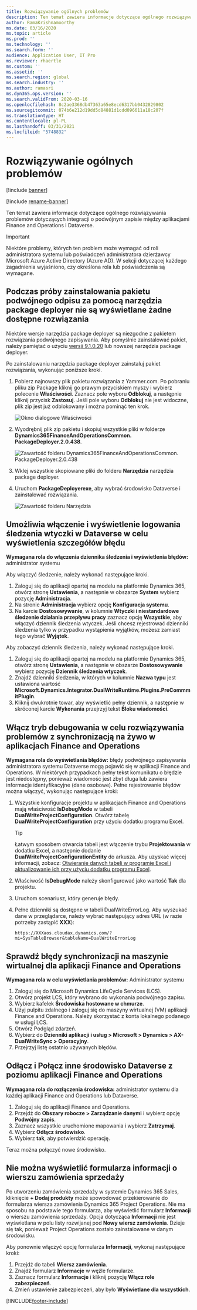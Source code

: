 ```yaml
---
title: Rozwiązywanie ogólnych problemów
description: Ten temat zawiera informacje dotyczące ogólnego rozwiązywania problemów dotyczących integracji o podwójnym zapisie między aplikacjami Finance and Operations i Dataverse.
author: RamaKrishnamoorthy
ms.date: 03/16/2020
ms.topic: article
ms.prod: ''
ms.technology: ''
ms.search.form: ''
audience: Application User, IT Pro
ms.reviewer: rhaertle
ms.custom: ''
ms.assetid: ''
ms.search.region: global
ms.search.industry: ''
ms.author: ramasri
ms.dyn365.ops.version: ''
ms.search.validFrom: 2020-03-16
ms.openlocfilehash: 8c2ae3368db47363a65e8ecd6317bb0432829802
ms.sourcegitcommit: 074b6e212d19dd5d84881d1cdd096611a18c207f
ms.translationtype: HT
ms.contentlocale: pl-PL
ms.lasthandoff: 03/31/2021
ms.locfileid: "5748832"
---
```

# <a name="general-troubleshooting"></a>Rozwiązywanie ogólnych problemów

[!include [banner](../../includes/banner.md)]

[!include [rename-banner](~/includes/cc-data-platform-banner.md)]



Ten temat zawiera informacje dotyczące ogólnego rozwiązywania problemów dotyczących integracji o podwójnym zapisie między aplikacjami Finance and Operations i Dataverse.

> [!IMPORTANT]
> Niektóre problemy, których ten problem może wymagać od roli administratora systemu lub poświadczeń administratora dzierżawcy Microsoft Azure Active Directory (Azure AD). W sekcji dotyczącej każdego zagadnienia wyjaśniono, czy określona rola lub poświadczenia są wymagane.

## <a name="when-you-try-to-install-the-dual-write-package-by-using-the-package-deployer-tool-no-available-solutions-are-shown"></a>Podczas próby zainstalowania pakietu podwójnego odpisu za pomocą narzędzia package deployer nie są wyświetlane żadne dostępne rozwiązania

Niektóre wersje narzędzia package deployer są niezgodne z pakietem rozwiązania podwójnego zapisywania. Aby pomyślnie zainstalować pakiet, należy pamiętać o użyciu [wersji 9.1.0.20](https://www.nuget.org/packages/Microsoft.CrmSdk.XrmTooling.PackageDeployment.Wpf/9.1.0.20) lub nowszej narzędzia package deployer.

Po zainstalowaniu narzędzia package deployer zainstaluj pakiet rozwiązania, wykonując poniższe kroki.

1. Pobierz najnowszy plik pakietu rozwiązania z Yammer.com. Po pobraniu pliku zip Package kliknij go prawym przyciskiem myszy i wybierz polecenie **Właściwości**. Zaznacz pole wyboru **Odblokuj**, a następnie kliknij przycisk **Zastosuj**. Jeśli pole wyboru **Odblokuj** nie jest widoczne, plik zip jest już odblokowany i można pominąć ten krok.

    ![Okno dialogowe Właściwości](media/unblock_option.png)

2. Wyodrębnij plik zip pakietu i skopiuj wszystkie pliki w folderze **Dynamics365FinanceAndOperationsCommon. PackageDeployer.2.0.438**.

    ![Zawartość folderu Dynamics365FinanceAndOperationsCommon. PackageDeployer.2.0.438](media/extract_package.png)

3. Wklej wszystkie skopiowane pliki do folderu **Narzędzia** narzędzia package deployer. 
4. Uruchom **PackageDeployerexe**, aby wybrać środowisko Dataverse i zainstalować rozwiązania.

    ![Zawartość folderu Narzędzia](media/paste_copied_files.png)

## <a name="enable-and-view-the-plug-in-trace-log-in-dataverse-to-view-error-details"></a><a id="enable-view-trace"></a>Umożliwia włączenie i wyświetlenie logowania śledzenia wtyczki w Dataverse w celu wyświetlenia szczegółów błędu

**Wymagana rola do włączenia dziennika śledzenia i wyświetlenia błędów:** administrator systemu

Aby włączyć śledzenie, należy wykonać następujące kroki.

1. Zaloguj się do aplikacji opartej na modelu na platformie Dynamics 365, otwórz stronę **Ustawienia**, a następnie w obszarze **System** wybierz pozycję **Administracja**.
2. Na stronie **Administracja** wybierz opcję **Konfiguracja systemu**.
3. Na karcie **Dostosowywanie**, w kolumnie **Wtyczki i niestandardowe śledzenie działania przepływu pracy** zaznacz opcję **Wszystkie**, aby włączyć dziennik śledzenia wtyczek. Jeśli chcesz rejestrować dzienniki śledzenia tylko w przypadku wystąpienia wyjątków, możesz zamiast tego wybrać **Wyjątek**.


Aby zobaczyć dziennik śledzenia, należy wykonać następujące kroki.

1. Zaloguj się do aplikacji opartej na modelu na platformie Dynamics 365, otwórz stronę **Ustawienia**, a następnie w obszarze **Dostosowywanie** wybierz pozycję **Dziennik śledzenia wtyczek**.
2. Znajdź dzienniki śledzenia, w których w kolumnie **Nazwa typu** jest ustawiona wartość **Microsoft.Dynamics.Integrator.DualWriteRuntime.Plugins.PreCommmitPlugin**.
3. Kliknij dwukrotnie towar, aby wyświetlić pełny dziennik, a następnie w skróconej karcie **Wykonania** przejrzyj tekst **Bloku wiadomości**.

## <a name="enable-debug-mode-to-troubleshoot-live-synchronization-issues-in-finance-and-operations-apps"></a>Włącz tryb debugowania w celu rozwiązywania problemów z synchronizacją na żywo w aplikacjach Finance and Operations

**Wymagana rola do wyświetlania błędów:** błędy podwójnego zapisywania administratora systemu Dataverse mogą pojawić się w aplikacji Finance and Operations. W niektórych przypadkach pełny tekst komunikatu o błędzie jest niedostępny, ponieważ wiadomość jest zbyt długa lub zawiera informacje identyfikacyjne (dane osobowe). Pełne rejestrowanie błędów można włączyć, wykonując następujące kroki:

1. Wszystkie konfiguracje projektu w aplikacjach Finance and Operations mają właściwość **IsDebugMode** w tabeli **DualWriteProjectConfiguration**. Otwórz tabelę **DualWriteProjectConfiguration** przy użyciu dodatku programu Excel.

    > [!TIP]
    > Łatwym sposobem otwarcia tabeli jest włączenie trybu **Projektowania** w dodatku Excel, a następnie dodanie **DualWriteProjectConfigurationEntity** do arkusza. Aby uzyskać więcej informacji, zobacz: [Otwieranie danych tabeli w programie Excel i aktualizowanie ich przy użyciu dodatku programu Excel](../../office-integration/use-excel-add-in.md).

2. Właściwość **IsDebugMode** należy skonfigurować jako wartość **Tak** dla projektu.
3. Uruchom scenariusz, który generuje błędy.
4. Pełne dzienniki są dostępne w tabeli DualWriteErrorLog. Aby wyszukać dane w przeglądarce, należy wybrać następujący adres URL (w razie potrzeby zastąpić **XXX**):

    `https://XXXaos.cloudax.dynamics.com/?mi=SysTableBrowser&tableName=DualWriteErrorLog`

## <a name="check-synchronization-errors-on-the-virtual-machine-for-the-finance-and-operations-app"></a>Sprawdź błędy synchronizacji na maszynie wirtualnej dla aplikacji Finance and Operations

**Wymagana rola w celu wyświetlania problemów:** Administrator systemu

1. Zaloguj się do Microsoft Dynamics LifeCycle Services (LCS).
2. Otwórz projekt LCS, który wybrano do wykonania podwójnego zapisu.
3. Wybierz kafelek **Środowiska hostowane w chmurze**.
4. Użyj pulpitu zdalnego i zaloguj się do maszyny wirtualnej (VM) aplikacji Finance and Operations. Należy skorzystać z konta lokalnego podanego w usługi LCS.
5. Otwórz Podgląd zdarzeń.
6. Wybierz do **Dzienniki aplikacji i usług \> Microsoft \> Dynamics \> AX-DualWriteSync \> Operacyjny**.
7. Przejrzyj listę ostatnio używanych błędów.

## <a name="unlink-and-link-another-dataverse-environment-from-a-finance-and-operations-app"></a>Odłącz i Połącz inne środowisko Dataverse z poziomu aplikacji Finance and Operations

**Wymagana rola do rozłączenia środowiska:** administrator systemu dla każdej aplikacji Finance and Operations lub Dataverse.

1. Zaloguj się do aplikacji Finance and Operations.
2. Przejdź do **Obszary robocze \> Zarządzanie danymi** i wybierz opcję **Podwójny zapis**.
3. Zaznacz wszystkie uruchomione mapowania i wybierz **Zatrzymaj**.
4. Wybierz **Odłącz środowisko**.
5. Wybierz **tak**, aby potwierdzić operację.

Teraz można połączyć nowe środowisko.

## <a name="unable-to-view-the-sales-order-line-information-form"></a>Nie można wyświetlić formularza informacji o wierszu zamówienia sprzedaży 

Po utworzeniu zamówienia sprzedaży w systemie Dynamics 365 Sales, kliknięcie **+ Dodaj produkty** może spowodować przekierowanie do formularza wiersza zamówienia Dynamics 365 Project Operations. Nie ma sposobu na podstawie tego formularza, aby wyświetlić formularz **Informacji** o wierszu zamówienia sprzedaży. Opcja dotycząca **Informacji** nie jest wyświetlana w polu listy rozwijanej pod **Nowy wiersz zamówienia**. Dzieje się tak, ponieważ Project Operations zostało zainstalowane w danym środowisku.

Aby ponownie włączyć opcję formularza **Informacji**, wykonaj następujące kroki:
1. Przejdź do tabeli **Wiersz zamówienia**.
2. Znajdź formularz **Informacje** w węźle formularze. 
3. Zaznacz formularz **Informacje** i kliknij pozycję **Włącz role zabezpieczeń**. 
4. Zmień ustawienie zabezpieczeń, aby było **Wyświetlane dla wszystkich**.


[!INCLUDE[footer-include](../../../../includes/footer-banner.md)]